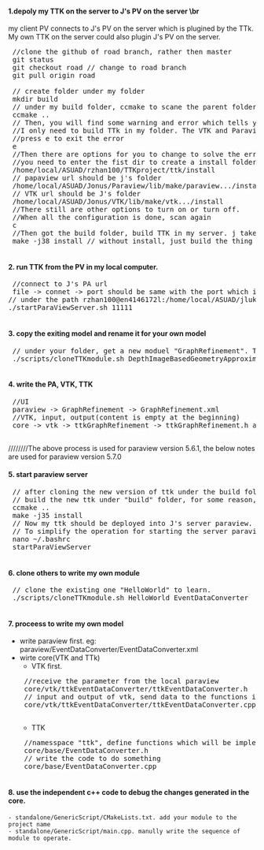 #### 1.depoly my TTK on the server to J's PV on the server \br
 my client PV connects to J's PV on the server which is plugined by the TTk.
 My own TTK on the server could also plugin J's PV on the server.
 <pre>
 //clone the github of road branch, rather then master
 git status
 git checkout road // change to road branch
 git pull origin road 
 
 // create folder under my folder
 mkdir build
 // under my build folder, ccmake to scane the parent folder for generating makefile
 ccmake ..
 // Then, you will find some warning and error which tells you that you miss VTK in your folder.
 //I only need to build TTk in my folder. The VTK and Paraview are in J's folder.
 //press e to exit the error 
 e
 //Then there are options for you to change to solve the error
 //you need to enter the fist dir to create a install folder in your folder
 /home/local/ASUAD/rzhan100/TTKproject/ttk/install
 // papaview url should be j's folder
 /home/local/ASUAD/Jonus/Paraview/lib/make/paraview.../install
 // VTK url should be J's folder
 /home/local/ASUAD/Jonus/VTK/lib/make/vtk.../install
 //There still are other options to turn on or turn off.
 //When all the configuration is done, scan again
 c
 //Then got the build folder, build TTK in my server. j takes in charge of threads for parallel things
 make -j38 install // without install, just build the thing in my local server(actually is packgeing everything of my folder). with install, deploy the packaged thing to J's PV.
 </pre>
 
 #### 2. run TTK from the PV in my local computer. 
 <pre>
 //connect to J's PA url
 file -> connet -> port should be same with the port which is used to start the PV on the server
// under the path rzhan100@en4146172l:/home/local/ASUAD/jlukascy/scripts$ to start the PA on the server
./startParaViewServer.sh 11111
 </pre>
 
 
 #### 3. copy the exiting model and rename it for your own model
 <pre>
 // under your folder, get a new moduel "GraphRefinement". Then you could do your things in the new module.
 ./scripts/cloneTTKmodule.sh DepthImageBasedGeometryApproximation GraphRefinement
 </pre>
 
 #### 4. write the PA, VTK, TTK
 <pre>
 //UI
 paraview -> GraphRefinement -> GraphRefinement.xml
 //VTK, input, output(content is empty at the beginning)
 core -> vtk -> ttkGraphRefinement -> ttkGraphRefinement.h and ttkGraphRefinement.cpp
 </pre>
 
 ////////The above process is used for paraview version 5.6.1, the below notes are used for paraview version 5.7.0
 #### 5. start paraview server
 <pre>
 // after cloning the new version of ttk under the build folder in my server,
 // build the new ttk under "build" folder, for some reason, it make ccmake twice to work
 ccmake ..
 make -j35 install
 // Now my ttk should be deployed into J's server paraview. 
 // To simplify the operation for starting the server paraview. add alias " startParaViewServer" in bashrc 
 nano ~/.bashrc
 startParaViewServer
 </pre>
 
 #### 6. clone others to write my own module
 <pre>
 // clone the existing one "HelloWorld" to learn.
 ./scripts/cloneTTKmodule.sh HelloWorld EventDataConverter
 </pre>
 
 #### 7. proceess to write my own model
 - write paraview first. eg: paraview/EventDataConverter/EventDataConverter.xml
 - wirte core(VTK and TTk)
    - VTK first.  
    <pre>
    //receive the parameter from the local paraview 
    core/vtk/ttkEventDataConverter/ttkEventDataConverter.h
    // input and output of vtk, send data to the functions implemented in TTK
    core/vtk/ttkEventDataConverter/ttkEventDataConverter.cpp
    </pre>
    - TTK
    <pre>
    //namesspace "ttk", define functions which will be implemented in cpp
    core/base/EventDataConverter.h
    // write the code to do something
    core/base/EventDataConverter.cpp
    </pre>
 #### 8. use the independent c++ code to debug the changes generated in the core.
    - standalone/GenericScript/CMakeLists.txt. add your module to the project name
    - standalone/GenericScript/main.cpp. manully write the sequence of module to operate. 
    
    
    
    
    
